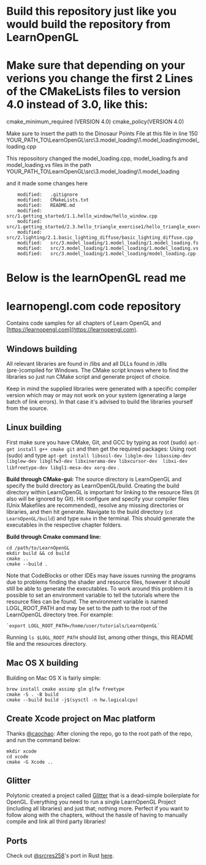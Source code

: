 # Build this repository just like you would build the repository from LearnOpenGL
# Make sure that depending on your verions you change the first 2 Lines of the CMakeLists files to version 4.0 instead of 3.0, like this:

cmake_minimum_required (VERSION 4.0)
cmake_policy(VERSION 4.0)

Make sure to insert the path to the Dinosaur Points File at this file in line 150
YOUR_PATH_TO\LearnOpenGL\src\3.model_loading\1.model_loading\model_loading.cpp

This reposoitory changed the model_loading.cpp, model_loading.fs and model_loading.vs files in the path YOUR_PATH_TO\LearnOpenGL\src\3.model_loading\1.model_loading

and it made some changes here


        modified:   .gitignore
        modified:   CMakeLists.txt
        modified:   README.md
        modified:   src/1.getting_started/1.1.hello_window/hello_window.cpp
        modified:   src/1.getting_started/2.3.hello_triangle_exercise1/hello_triangle_exercise1.cpp
        modified:   src/2.lighting/2.1.basic_lighting_diffuse/basic_lighting_diffuse.cpp
        modified:   src/3.model_loading/1.model_loading/1.model_loading.fs
        modified:   src/3.model_loading/1.model_loading/1.model_loading.vs
        modified:   src/3.model_loading/1.model_loading/model_loading.cpp






# Below is the learnOpenGL read me
# learnopengl.com code repository
Contains code samples for all chapters of Learn OpenGL and [https://learnopengl.com](https://learnopengl.com). 

## Windows building
All relevant libraries are found in /libs and all DLLs found in /dlls (pre-)compiled for Windows. 
The CMake script knows where to find the libraries so just run CMake script and generate project of choice.

Keep in mind the supplied libraries were generated with a specific compiler version which may or may not work on your system (generating a large batch of link errors). In that case it's advised to build the libraries yourself from the source.

## Linux building
First make sure you have CMake, Git, and GCC by typing as root (sudo) `apt-get install g++ cmake git` and then get the required packages:
Using root (sudo) and type `apt-get install libsoil-dev libglm-dev libassimp-dev libglew-dev libglfw3-dev libxinerama-dev libxcursor-dev  libxi-dev libfreetype-dev libgl1-mesa-dev xorg-dev` .

**Build through CMake-gui:** The source directory is LearnOpenGL and specify the build directory as LearnOpenGL/build. Creating the build directory within LearnOpenGL is important for linking to the resource files (it also will be ignored by Git). Hit configure and specify your compiler files (Unix Makefiles are recommended), resolve any missing directories or libraries, and then hit generate. Navigate to the build directory (`cd LearnOpenGL/build`) and type `make` in the terminal. This should generate the executables in the respective chapter folders.

**Build through Cmake command line:**
```
cd /path/to/LearnOpenGL
mkdir build && cd build
cmake ..
cmake --build .
```

Note that CodeBlocks or other IDEs may have issues running the programs due to problems finding the shader and resource files, however it should still be able to generate the executables. To work around this problem it is possible to set an environment variable to tell the tutorials where the resource files can be found. The environment variable is named LOGL_ROOT_PATH and may be set to the path to the root of the LearnOpenGL directory tree. For example:

    `export LOGL_ROOT_PATH=/home/user/tutorials/LearnOpenGL`

Running `ls $LOGL_ROOT_PATH` should list, among other things, this README file and the resources directory.

## Mac OS X building
Building on Mac OS X is fairly simple:
```
brew install cmake assimp glm glfw freetype
cmake -S . -B build
cmake --build build -j$(sysctl -n hw.logicalcpu)
```
## Create Xcode project on Mac platform
Thanks [@caochao](https://github.com/caochao):
After cloning the repo, go to the root path of the repo, and run the command below:
```
mkdir xcode
cd xcode
cmake -G Xcode ..
```

## Glitter
Polytonic created a project called [Glitter](https://github.com/Polytonic/Glitter) that is a dead-simple boilerplate for OpenGL. 
Everything you need to run a single LearnOpenGL Project (including all libraries) and just that; nothing more. 
Perfect if you want to follow along with the chapters, without the hassle of having to manually compile and link all third party libraries!

## Ports
Check out [@srcres258](https://github.com/srcres258)'s port in Rust [here](https://github.com/srcres258/learnopengl-rust/).
